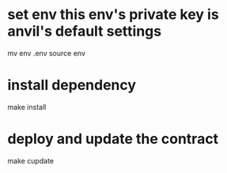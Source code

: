 # set env this env's private key is anvil's default settings
mv env .env
source env

# install dependency
make install

# deploy and update the contract
make cupdate